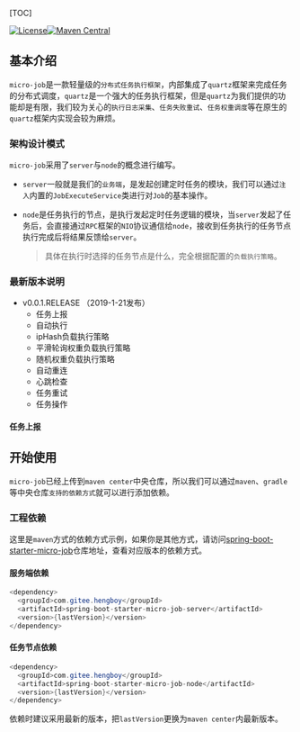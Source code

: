 [TOC]

[![License](https://img.shields.io/badge/License-Apache%202.0-blue.svg)](https://github.com/weibocom/motan/blob/master/LICENSE)[![Maven Central](https://img.shields.io/maven-central/v/com.gitee.hengboy/spring-boot-starter-micro-job.svg?label=Maven%20Central)](https://search.maven.org/artifact/com.gitee.hengboy/spring-boot-starter-micro-job-server)

## 基本介绍

`micro-job`是一款轻量级的`分布式任务执行框架`，内部集成了`quartz`框架来完成任务的分布式调度，`quartz`是一个强大的任务执行框架，但是`quartz`为我们提供的功能却是有限，我们较为关心的`执行日志采集`、`任务失败重试`、`任务权重调度`等在原生的`quartz`框架内实现会较为麻烦。

### 架构设计模式

`micro-job`采用了`server`与`node`的概念进行编写。

- `server`一般就是我们的`业务端`，是发起创建定时任务的模块，我们可以通过`注入`内置的`JobExecuteService`类进行对`Job`的基本操作。

- `node`是任务执行的节点，是执行发起定时任务逻辑的模块，当`server`发起了任务后，会直接通过`RPC`框架的`NIO`协议通信给`node`，接收到任务执行的任务节点执行完成后将结果反馈给`server`。

  >  具体在执行时选择的任务节点是什么，完全根据配置的`负载执行策略`。

### 最新版本说明

- v0.0.1.RELEASE （2019-1-21发布）
  - 任务上报
  - 自动执行
  - ipHash负载执行策略
  - 平滑轮询权重负载执行策略
  - 随机权重负载执行策略
  - 自动重连
  - 心跳检查
  - 任务重试
  - 任务操作

#### 任务上报

## 开始使用

`micro-job`已经上传到`maven center`中央仓库，所以我们可以通过`maven`、`gradle`等中央仓库`支持的依赖方式`就可以进行添加依赖。

### 工程依赖

这里是`maven`方式的依赖方式示例，如果你是其他方式，请访问[spring-boot-starter-micro-job](https://search.maven.org/artifact/com.gitee.hengboy/spring-boot-starter-micro-job-server)仓库地址，查看对应版本的依赖方式。

#### 服务端依赖

```java
<dependency>
  <groupId>com.gitee.hengboy</groupId>
  <artifactId>spring-boot-starter-micro-job-server</artifactId>
  <version>{lastVersion}</version>
</dependency>
```

#### 任务节点依赖

```java
<dependency>
  <groupId>com.gitee.hengboy</groupId>
  <artifactId>spring-boot-starter-micro-job-node</artifactId>
  <version>{lastVersion}</version>
</dependency>
```

依赖时建议采用最新的版本，把`lastVersion`更换为`maven center`内最新版本。

